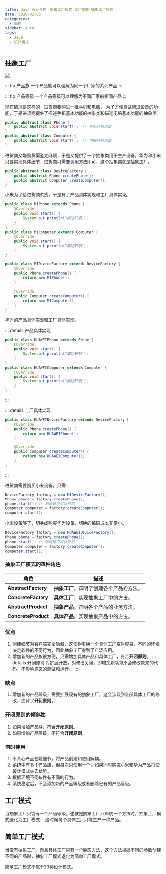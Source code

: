 ```yaml
---
title: Java 设计模式：简单工厂模式-工厂模式-抽象工厂模式
date: 2020-02-06
categories:
  - 编程
sidebar: auto
tags:
  - Java
  - 设计模式
---
```


## 抽象工厂

![](http://p.vczyh.com/blog/20200207150055.png)

::: tip 产品族
一个产品族可以理解为同一个厂家的系列产品
:::

::: tip 产品等级
一个产品等级可以理解为不同厂家的相同产品
:::


现在情况是这样的，进货商要购进一批手机和电脑， 为了方便测试购进设备的功能，于是进货商提供了描述手机基本功能的抽象类和描述电脑基本功能的抽象类。

```java
public abstract class Phone {
    public abstract void start();  // 手机开机测试
}
public abstract class Computer {
    public abstract void start();  // 电脑开机测试
}
```

进货商又嫌购货渠道太麻烦，于是又提供了一个抽象类用于生产设备，华为和小米只要实现具体细节，进货商只需要调用方法即可，这个抽象类就是抽象工厂。

```java
public abstract class DeviceFactory {
    public abstract Phone createPhone();
    public abstract Computer createComputer();
}
```

小米为了给进货商供货，于是有了产品具体实现和工厂具体实现。

```java
public class MIPhone extends Phone {
    @Override
    public void start() {
        System.out.println("成功开机");
    }
}
public class MIComputer extends Computer {
    @Override
    public void start() {
        System.out.println("成功开机");
    }
}
```

```java
public class MIDeviceFactory extends DeviceFactory {
    @Override
    public Phone createPhone() {
        return new MIPhone();
    }

    @Override
    public Computer createComputer() {
        return new MIComputer();
    }
}
```

华为的产品具体实现和工厂具体实现。

::: details 产品具体实现
```java
public class HUAWEIPhone extends Phone {
    @Override
    public void start() {
        System.out.println("成功开机");
    }
}
public class HUAWEIComputer extends Computer {
    @Override
    public void start() {
        System.out.println("成功开机");
    }
}
```
:::

::: details 工厂具体实现
```java
public class HUAWEIDeviceFactory extends DeviceFactory {
    @Override
    public Phone createPhone() {
        return new HUAWEIPhone();
    }

    @Override
    public Computer createComputer() {
        return new HUAWEIComputer();
    }
}
```
:::

进货商需要购买小米设备，只需：

```java
DeviceFactory factory = new MIDeviceFactory();
Phone phone = factory.createPhone();
phone.start(); // 测试是否可以开机
Computer computer = factory.createComputer();
computer.start();
```

小米设备够了，切换成购买华为设备，切换的编码成本非常小。

```java
DeviceFactory factory = new HUAWEIDeviceFactory();
Phone phone = factory.createPhone();
phone.start(); // 测试是否可以开机
Computer computer = factory.createComputer();
computer.start();
```

### 抽象工厂模式的四种角色

| 角色            | 描述                               |
| --------------- | ---------------------------------- |
| **AbstractFactory** | **抽象工厂**，声明了创建各个产品的方法。 |
| **ConcreteFactory** | **具体工厂**，实现抽象工厂中的方法。 |
| **AbstractProduct** | **抽象产品**，声明各个产品的业务方法。   |
| **ConcreteProduct** | **具体产品**，实现抽象产品中的方法。 |


### 优点

1. 创建细节对客户端完全隐藏，这使得更换一个具体工厂变得容易，不同的环境决定软件的不同行为，因此抽象工厂得到了广泛应用。
2. 增加新的产品族很方便，只需增加具体产品和具体工厂，符合**开闭原则**。
    ::: details 开闭原则
    对扩展开放，对修改关闭，即增加新功能不会修改原来的代码，不影响原来的测试和运行。
    :::

### 缺点

1. 增加新的产品等级，需要扩展现有的抽象工厂，这会涉及到全部具体工厂的修改，违背了**开闭原则**。

### 开闭原则的倾斜性
1. 如果增加产品族，符合**开闭原则**。
2. 如果增加产品等级，不符合**开闭原则**。

### 何时使用

1. 不关心产品创建细节，将产品创建和使用解耦。
2. 系统中有多个产品族，但每次只使用一个，如果同时购进小米和华为产品将使设计模式失去优势。
3. 根据环境不同软件有不同的行为。
4. 系统稳定后，不会添加新的产品等级或者删除已有的产品等级。

## 工厂模式

当抽象工厂只含有一个产品等级，也就是抽象工厂只声明一个方法时，抽象工厂模式退化为工厂模式， 这时候每个具体工厂只能生产一种产品。

## 简单工厂模式

当没有抽象工厂，而且具体工厂只有一个静态方法，这个方法根据不同的参数创建不同的产品时，抽象工厂模式退化为简单工厂模式。

简单工厂模式不属于23种设计模式。


